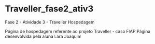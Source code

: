 # Traveller_fase2_ativ3
Fase 2 - Atividade 3 - Traveller Hospedagem

Página de hospedagem referente ao projeto Traveller - caso FIAP
Página desenvolvida pela aluna Lara Joaquim